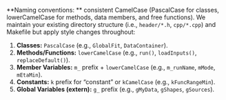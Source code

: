 **Naming conventions: ** consistent CamelCase (PascalCase for classes, lowerCamelCase for methods, data members, and free functions). We maintain your existing directory structure (i.e., `header/*.h`, `cpp/*.cpp`) and Makefile but apply style changes throughout:

1. **Classes:** `PascalCase` (e.g., `GlobalFit`, `DataContainer`).
2. **Methods/Functions:** `lowerCamelCase` (e.g., `run()`, `loadInputs()`, `replaceDefault()`).
3. **Member Variables:** `m_` prefix + `lowerCamelCase` (e.g., `m_runName`, `mMode`, `mEtaMin`).
4. **Constants:** `k` prefix for “constant” or `kCamelCase` (e.g., `kFuncRangeMin`).
5. **Global Variables (extern):** `g_` prefix (e.g., `gMyData`, `gShapes`, `gSources`).

